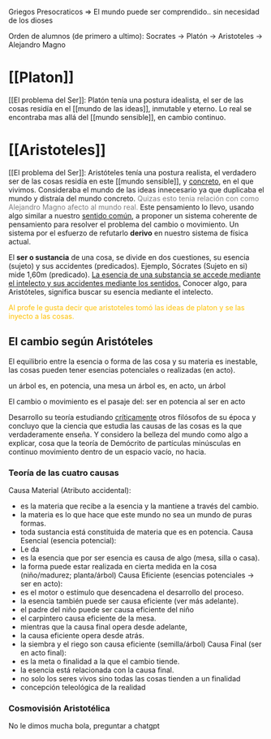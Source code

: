 Griegos Presocraticos => El mundo puede ser comprendido.. sin necesidad de los dioses

Orden de alumnos (de primero a ultimo): Socrates -> Platón -> Aristoteles -> Alejandro Magno
# [[Platon]]

[[El problema del Ser]]: Platón tenía una postura idealista, el ser de las cosas residía en el [[mundo de las ideas]], inmutable y eterno. Lo real se encontraba mas allá del [[mundo sensible]], en cambio continuo.


# [[Aristoteles]]

[[El problema del Ser]]: Aristóteles tenía una postura realista, el verdadero ser de las cosas residía en este [[mundo sensible]], y <u>concreto</u>, en el que vivimos. Consideraba el mundo de las ideas innecesario ya que duplicaba el mundo y distraía del mundo concreto. <font color="#7f7f7f">Quizas esto tenia relación con como Alejandro Magno afecto al mundo real.</font> Este pensamiento lo llevo, usando algo similar a nuestro <u>sentido común</u>, a proponer un sistema coherente de pensamiento para resolver el problema del cambio o movimiento. Un sistema por el esfuerzo de refutarlo **derivo** en nuestro sistema de física actual.

El **ser o sustancia** de una cosa, se divide en dos cuestiones, su esencia (sujeto) y sus accidentes (predicados). Ejemplo, Sócrates (Sujeto en si) mide 1,60m (predicado). <u>La esencia de una substancia se accede mediante el intelecto y sus accidentes mediante los sentidos.</u> Conocer algo, para Aristóteles, significa buscar su esencia mediante el intelecto.

<font color="#ffc000">Al profe le gusta decir que aristoteles tomó las ideas de platon y se las inyecto a las cosas.</font>

## El cambio según Aristóteles

El equilibrio entre la esencia o forma de las cosa y su materia es inestable, las cosas pueden tener esencias potenciales o realizadas (en acto).

un árbol es, en potencia, una mesa
un árbol es, en acto, un árbol

El cambio o movimiento es el pasaje del: ser en potencia al ser en acto

Desarrollo su teoría estudiando <u>críticamente</u> otros filósofos de su época y concluyo que la ciencia que estudia las causas de las cosas es la que verdaderamente enseña. Y considero la belleza del mundo como algo a explicar, cosa que la teoría de Demócrito de partículas minúsculas en continuo movimiento dentro de un espacio vacío, no hacia.

### Teoría de las cuatro causas

Causa Material (Atributo accidental):
- es la materia que recibe a la esencia y la mantiene a través del cambio.
- la materia es lo que hace que este mundo no sea un mundo de puras formas.
- toda sustancia está constituida de materia que es en potencia.
Causa Esencial (esencia potencial): 
- Le da
- es la esencia que por ser esencia es causa de algo (mesa, silla o casa).
- la forma puede estar realizada en cierta medida en la cosa (niño/madurez; planta/árbol)
Causa Eficiente (esencias potenciales -> ser en acto): 
- es el motor o estímulo que desencadena el desarrollo del proceso.
- la esencia también puede ser causa eficiente (ver más adelante).
- el padre del niño puede ser causa eficiente del niño
- el carpintero causa eficiente de la mesa.
- mientras que la causa final opera desde adelante,
- la causa eficiente opera desde atrás.
- la siembra y el riego son causa eficiente (semilla/árbol)
Causa Final (ser en acto final): 
- es la meta o finalidad a la que el cambio tiende.
- la esencia está relacionada con la causa final.
- no solo los seres vivos sino todas las cosas tienden a un finalidad
- concepción teleológica de la realidad

### Cosmovisión Aristotélica
No le dimos mucha bola, preguntar a chatgpt
